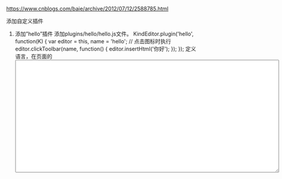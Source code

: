 https://www.cnblogs.com/baie/archive/2012/07/12/2588785.html

添加自定义插件
1. 添加”hello”插件
添加plugins/hello/hello.js文件。
KindEditor.plugin('hello', function(K) {
        var editor = this, name = 'hello';
        // 点击图标时执行
        editor.clickToolbar(name, function() {
                editor.insertHtml('你好');
        });
});
定义语言，在页面的<script>标签里添加以下脚本。
KindEditor.lang({
        hello : '你好'
});
定义工具栏图标的CSS，在页面的<style>标签里添加以下CSS。
.ke-icon-hello {
        background-image: url(../skins/default/default.gif);
        background-position: 0px -672px;
        width: 16px;
        height: 16px;
}
最后调用编辑器时items数组里添加hello。
K.create('#id', {
        items : ['hello']
});
完整代码：

<!doctype html>
<html>
        <head>
                <meta charset="utf-8" />
                <title>Hello</title>
                <style>
                        .ke-icon-hello {
                                background-image: url(../skins/default/default.gif);
                                background-position: 0px -672px;
                                width: 16px;
                                height: 16px;
                        }
                </style>
                <link rel="stylesheet" href="../themes/default/default.css" />
                <script charset="utf-8" src="../kindeditor.js"></script>
                <script charset="utf-8" src="../lang/zh_CN.js"></script>
                <script>
                        KindEditor.lang({
                                hello : '你好'
                        });
                        KindEditor.ready(function(K) {
                                K.create('#id', {
                                        items : ['hello']
                                });
                        });
                </script>
        </head>
        <body>
                <textarea id="editor_id" name="content" style="width:700px;height:300px;"></textarea>
        </body>
</html>